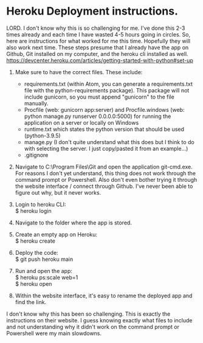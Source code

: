 # Heroku Deployment instructions. 

LORD. I don't know why this is so challenging for me. I've done this 2-3 times already and each time I have wasted 4-5 hours going in circles. So, here are instructions for what worked for me this time. Hopefully they will also work next time. These steps presume that I already have the app on Github, Git installed on my computer, and the heroku cli installed as well.  
https://devcenter.heroku.com/articles/getting-started-with-python#set-up

1. Make sure to have the correct files. These include:
    - requirements.txt (within Atom, you can generate a requirements.txt file with the python-requirements package). This package will not include gunicorn, so you must append "gunicorn" to the file manually. 
    -  Procfile (web: gunicorn app:server) and Procfile.windows (web: python manage.py runserver 0.0.0.0:5000) for running the application on a server or locally on Windows
    -  runtime.txt which states the python version that should be used (python-3.9.5)
    -  manage.py (I don't quite understand what this does but I think to do with selecting the server. I just copy/pasted it from an example...)
    -  .gitignore 

2.  Navigate to C:\Program Files\Git and open the application git-cmd.exe. For reasons I don't yet understand, this thing does not work through the command prompt or Powershell. Also don't even bother trying it through the website interface / connect through Github. I've never been able to figure out why, but it never works. 

3. Login to heroku CLI: <br>
      $ heroku login
      
4. Navigate to the folder where the app is stored. 

5. Create an empty app on Heroku: <br>
      $ heroku create
      
6. Deploy the code: <br>
      $ git push heroku main

7. Run and open the app: <br>
      $ heroku ps:scale web=1<br>
      $ heroku open
      
8. Within the website interface, it's easy to rename the deployed app and find the link. 


I don't know why this has been so challenging. This is exactly the instructions on their website. I guess knowing exactly what files to include and not understanding why it didn't work on the command prompt or Powershell were my main slowdowns. 
